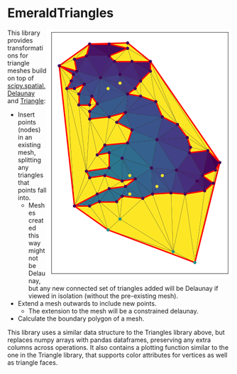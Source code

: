 # EmeraldTriangles

<img src="example.png" align="right">

This library provides transformations for triangle meshes build on top of [scipy.spatial.Delaunay](https://docs.scipy.org/doc/scipy/reference/generated/scipy.spatial.Delaunay.html) and [Triangle](https://rufat.be/triangle/):

  * Insert points (nodes) in an existing mesh, splitting any triangles that points fall into.
    * Meshes created this way might not be Delaunay, but any new connected set of triangles added will be Delaunay if viewed in isolation (without the pre-existing mesh).
  * Extend a mesh outwards to include new points.
    * The extension to the mesh will be a constrained delaunay.
  * Calculate the boundary polygon of a mesh.
  
This library uses a similar data structure to the Triangles library above, but replaces numpy arrays with pandas dataframes, preserving any extra columns across operations. It also contains a plotting function similar to the one in the Triangle library, that supports color attributes for vertices as well as triangle faces.

